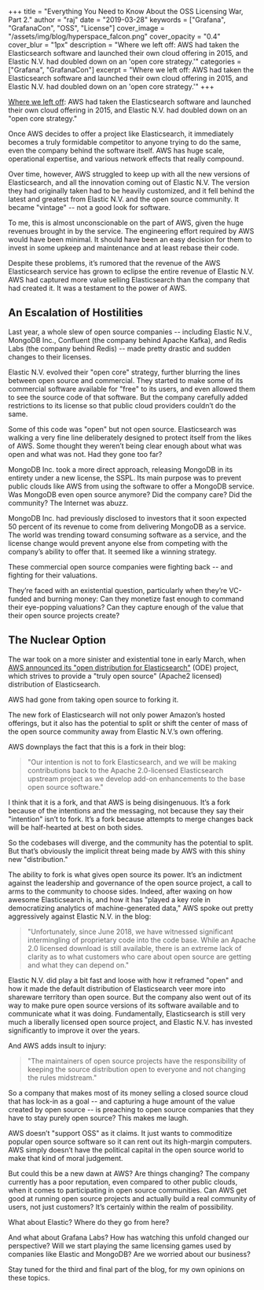 +++
title = "Everything You Need to Know About the OSS Licensing War, Part 2."
author = "raj"
date = "2019-03-28"
keywords = ["Grafana", "GrafanaCon", "OSS", "License"]
cover_image = "/assets/img/blog/hyperspace_falcon.png"
cover_opacity = "0.4"
cover_blur = "1px"
description = "Where we left off: AWS had taken the Elasticsearch software and launched their own cloud offering in 2015, and Elastic N.V. had doubled down on an 'open core strategy.'"
categories = ["Grafana", "GrafanaCon"]
excerpt = "Where we left off: AWS had taken the Elasticsearch software and launched their own cloud offering in 2015, and Elastic N.V. had doubled down on an 'open core strategy.'"
+++

[Where we left off](https://grafana.com/blog/2019/03/20/everything-you-need-to-know-about-the-oss-licensing-war-part-1./): AWS had taken the Elasticsearch software and launched their own cloud offering in 2015, and Elastic N.V. had doubled down on an "open core strategy."

Once AWS decides to offer a project like Elasticsearch, it immediately becomes a truly formidable competitor to anyone trying to do the same, even the company behind the software itself. AWS has huge scale, operational expertise, and various network effects that really compound.

Over time, however, AWS struggled to keep up with all the new versions of Elasticsearch, and all the innovation coming out of Elastic N.V. The version they had originally taken had to be heavily customized, and it fell behind the latest and greatest from Elastic N.V. and the open source community. It became "vintage" -- not a good look for software.

To me, this is almost unconscionable on the part of AWS, given the huge revenues brought in by the service. The engineering effort required by AWS would have been minimal. It should have been an easy decision for them to invest in some upkeep and maintenance and at least rebase their code.

Despite these problems, it’s rumored that the revenue of the AWS Elasticsearch service has grown to eclipse the entire revenue of Elastic N.V. AWS had captured more value selling Elasticsearch than the company that had created it. It was a testament to the power of AWS.

## An Escalation of Hostilities

Last year, a whole slew of open source companies -- including Elastic N.V., MongoDB Inc., Confluent (the company behind Apache Kafka), and Redis Labs (the company behind Redis) -- made pretty drastic and sudden changes to their licenses.

Elastic N.V. evolved their "open core" strategy, further blurring the lines between open source and commercial. They started to make some of its commercial software available for "free" to its users, and even allowed them to see the source code of that software. But the company carefully added restrictions to its license so that public cloud providers couldn’t do the same.

Some of this code was "open" but not open source. Elasticsearch was walking a very fine line deliberately designed to protect itself from the likes of AWS. Some thought they weren’t being clear enough about what was open and what was not. Had they gone too far?

MongoDB Inc. took a more direct approach, releasing MongoDB in its entirety under a new license, the SSPL. Its main purpose was to prevent public clouds like AWS from using the software to offer a MongoDB service. Was MongoDB even open source anymore? Did the company care? Did the community? The Internet was abuzz.

MongoDB Inc. had previously disclosed to investors that it soon expected 50 percent of its revenue to come from delivering MongoDB as a service. The world was trending toward consuming software as a service, and the license change would prevent anyone else from competing with the company’s ability to offer that. It seemed like a winning strategy.

These commercial open source companies were fighting back -- and fighting for their valuations.

They’re faced with an existential question, particularly when they’re VC-funded and burning money: Can they monetize fast enough to command their eye-popping valuations? Can they capture enough of the value that their open source projects create?

## The Nuclear Option

The war took on a more sinister and existential tone in early March, when [AWS announced its "open distribution for Elasticsearch"](https://aws.amazon.com/blogs/opensource/keeping-open-source-open-open-distro-for-elasticsearch/) (ODE) project, which strives to provide a "truly open source" (Apache2 licensed) distribution of Elasticsearch.

AWS had gone from taking open source to forking it.

The new fork of Elasticsearch will not only power Amazon’s hosted offerings, but it also has the potential to split or shift the center of mass of the open source community away from Elastic N.V.’s own offering.

AWS downplays the fact that this is a fork in their blog:

> "Our intention is not to fork Elasticsearch, and we will be making contributions back to the Apache 2.0-licensed Elasticsearch upstream project as we develop add-on enhancements to the base open source software."

I think that it is a fork, and that AWS is being disingenuous. It’s a fork because of the intentions and the messaging, not because they say their "intention" isn’t to fork. It’s a fork because attempts to merge changes back will be half-hearted at best on both sides.

So the codebases will diverge, and the community has the potential to split. But that’s obviously the implicit threat being made by AWS with this shiny new "distribution."

The ability to fork is what gives open source its power. It’s an indictment against the leadership and governance of the open source project, a call to arms to the community to choose sides. Indeed, after waxing on how awesome Elasticsearch is, and how it has "played a key role in democratizing analytics of machine-generated data," AWS spoke out pretty aggressively against Elastic N.V. in the blog:

> "Unfortunately, since June 2018, we have witnessed significant intermingling of proprietary code into the code base. While an Apache 2.0 licensed download is still available, there is an extreme lack of clarity as to what customers who care about open source are getting and what they can depend on."

Elastic N.V. did play a bit fast and loose with how it reframed "open" and how it made the default distribution of Elasticsearch veer more into shareware territory than open source. But the company also went out of its way to make pure open source versions of its software available and to communicate what it was doing. Fundamentally, Elasticsearch is still very much a liberally licensed open source project, and Elastic N.V. has invested significantly to improve it over the years.

And AWS adds insult to injury:

> "The maintainers of open source projects have the responsibility of keeping the source distribution open to everyone and not changing the rules midstream."

So a company that makes most of its money selling a closed source cloud that has lock-in as a goal -- and capturing a huge amount of the value created by open source -- is preaching to open source companies that they have to stay purely open source? This makes me laugh.

AWS doesn’t "support OSS" as it claims. It just wants to commoditize popular open source software so it can rent out its high-margin computers. AWS simply doesn’t have the political capital in the open source world to make that kind of moral judgement.

But could this be a new dawn at AWS? Are things changing? The company currently has a poor reputation, even compared to other public clouds, when it comes to participating in open source communities. Can AWS get good at running open source projects and actually build a real community of users, not just customers? It’s certainly within the realm of possibility.

What about Elastic? Where do they go from here?

And what about Grafana Labs? How has watching this unfold changed our perspective? Will we start playing the same licensing games used by companies like Elastic and MongoDB? Are we worried about our business?

Stay tuned for the third and final part of the blog, for my own opinions on these topics.
